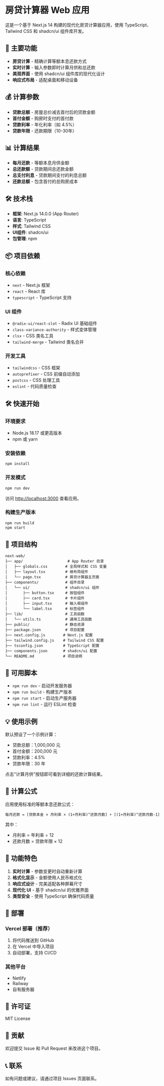 # 房贷计算器 Web 应用

这是一个基于 Next.js 14 构建的现代化房贷计算器应用，使用 TypeScript、Tailwind CSS 和 shadcn/ui 组件库开发。

## 🚀 主要功能

- **房贷计算** - 精确计算等额本息还款方式
- **实时计算** - 输入参数即时计算月供和总还款
- **美观界面** - 使用 shadcn/ui 组件库的现代化设计
- **响应式布局** - 适配桌面和移动设备

## 💰 计算参数

- **贷款总额** - 房屋总价减去首付后的贷款金额
- **首付金额** - 购房时支付的首付款
- **贷款利率** - 年化利率（如 4.5%）
- **贷款年限** - 还款期限（10-30年）

## 📊 计算结果

- **每月还款** - 等额本息月供金额
- **总还款额** - 贷款期间总还款金额
- **总支付利息** - 贷款期间支付的利息总额
- **还款总额** - 包含首付的总购房成本

## 🛠️ 技术栈

- **框架**: Next.js 14.0.0 (App Router)
- **语言**: TypeScript
- **样式**: Tailwind CSS
- **UI组件**: shadcn/ui
- **包管理**: npm

## 📦 项目依赖

### 核心依赖
- `next` - Next.js 框架
- `react` - React 库
- `typescript` - TypeScript 支持

### UI 组件
- `@radix-ui/react-slot` - Radix UI 基础组件
- `class-variance-authority` - 样式变体管理
- `clsx` - CSS 类名工具
- `tailwind-merge` - Tailwind 类名合并

### 开发工具
- `tailwindcss` - CSS 框架
- `autoprefixer` - CSS 前缀自动添加
- `postcss` - CSS 处理工具
- `eslint` - 代码质量检查

## 🛠️ 快速开始

### 环境要求

- Node.js 18.17 或更高版本
- npm 或 yarn

### 安装依赖

```bash
npm install
```

### 开发模式

```bash
npm run dev
```

访问 [http://localhost:3000](http://localhost:3000) 查看应用。

### 构建生产版本

```bash
npm run build
npm start
```

## 📁 项目结构

```
next-web/
├── app/                    # App Router 目录
│   ├── globals.css        # 全局样式和 CSS 变量
│   ├── layout.tsx         # 根布局组件
│   └── page.tsx           # 房贷计算器主页面
├── components/            # 组件目录
│   └── ui/                # shadcn/ui 组件
│       ├── button.tsx     # 按钮组件
│       ├── card.tsx       # 卡片组件
│       ├── input.tsx      # 输入框组件
│       └── label.tsx      # 标签组件
├── lib/                   # 工具函数
│   └── utils.ts           # 通用工具函数
├── public/                # 静态资源
├── package.json           # 项目配置
├── next.config.js        # Next.js 配置
├── tailwind.config.js    # Tailwind CSS 配置
├── tsconfig.json         # TypeScript 配置
├── components.json       # shadcn/ui 配置
└── README.md             # 项目说明
```

## 🎯 可用脚本

- `npm run dev` - 启动开发服务器
- `npm run build` - 构建生产版本
- `npm run start` - 启动生产服务器
- `npm run lint` - 运行 ESLint 检查

## 💡 使用示例

默认预设了一个示例计算：
- 贷款总额：1,000,000 元
- 首付金额：200,000 元
- 贷款利率：4.5%
- 贷款年限：30 年

点击"计算月供"按钮即可看到详细的还款计算结果。

## 🔧 计算公式

应用使用标准的等额本息还款公式：

```
每月还款 = [贷款本金 × 月利率 × (1+月利率)^还款月数] ÷ [(1+月利率)^还款月数-1]
```

其中：
- 月利率 = 年利率 ÷ 12
- 还款月数 = 贷款年限 × 12

## 🌟 功能特色

1. **实时计算** - 参数变更时自动重新计算
2. **格式化显示** - 金额使用人民币格式化
3. **响应式设计** - 完美适配各种屏幕尺寸
4. **现代化 UI** - 基于 shadcn/ui 的优雅界面
5. **类型安全** - 使用 TypeScript 确保代码质量

## 🚀 部署

### Vercel 部署（推荐）

1. 将代码推送到 GitHub
2. 在 Vercel 中导入项目
3. 自动部署，支持 CI/CD

### 其他平台

- Netlify
- Railway
- 自有服务器

## 📄 许可证

MIT License

## 🤝 贡献

欢迎提交 Issue 和 Pull Request 来改进这个项目。

## 📞 联系

如有问题或建议，请通过项目 Issues 页面联系。